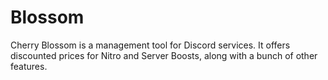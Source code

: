 # Blossom
Cherry Blossom is a management tool for Discord services. It offers discounted prices for Nitro and Server Boosts, along with a bunch of other features.
